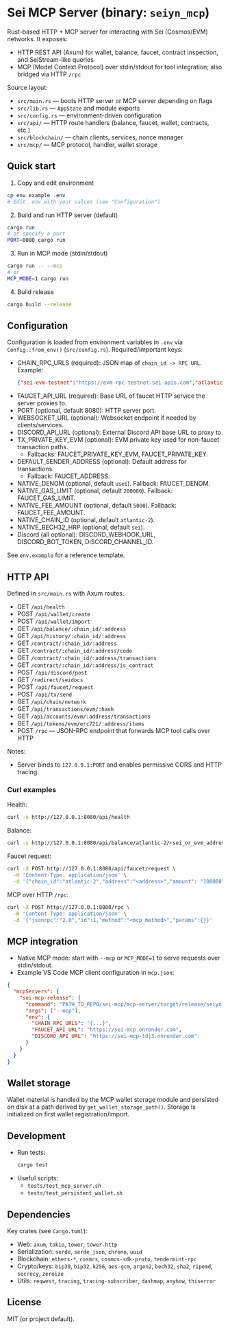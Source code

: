 # Sei MCP Server (binary: `seiyn_mcp`)

Rust-based HTTP + MCP server for interacting with Sei (Cosmos/EVM) networks. It exposes:

- HTTP REST API (Axum) for wallet, balance, faucet, contract inspection, and SeiStream-like queries
- MCP (Model Context Protocol) over stdin/stdout for tool integration; also bridged via HTTP `/rpc`

Source layout:
- `src/main.rs` — boots HTTP server or MCP server depending on flags
- `src/lib.rs` — `AppState` and module exports
- `src/config.rs` — environment-driven configuration
- `src/api/` — HTTP route handlers (balance, faucet, wallet, contracts, etc.)
- `src/blockchain/` — chain clients, services, nonce manager
- `src/mcp/` — MCP protocol, handler, wallet storage

## Quick start

1) Copy and edit environment

```bash
cp env.example .env
# Edit .env with your values (see "Configuration")
```

2) Build and run HTTP server (default)

```bash
cargo run
# or specify a port
PORT=8080 cargo run
```

3) Run in MCP mode (stdin/stdout)

```bash
cargo run -- --mcp
# or
MCP_MODE=1 cargo run
```

4) Build release

```bash
cargo build --release
```

## Configuration

Configuration is loaded from environment variables in `.env` via `Config::from_env()` (`src/config.rs`). Required/important keys:

- CHAIN_RPC_URLS (required): JSON map of `chain_id -> RPC URL`.
  Example:
  ```json
  {"sei-evm-testnet":"https://evm-rpc-testnet.sei-apis.com","atlantic-2":"https://rpc-testnet.sei-apis.com","sei-evm-mainnet":"https://evm-rpc.sei-apis.com","pacific-1":"https://sei-rpc.polkachu.com"}
  ```
- FAUCET_API_URL (required): Base URL of faucet HTTP service the server proxies to.
- PORT (optional, default 8080): HTTP server port.
- WEBSOCKET_URL (optional): Websocket endpoint if needed by clients/services.
- DISCORD_API_URL (optional): External Discord API base URL to proxy to.
- TX_PRIVATE_KEY_EVM (optional): EVM private key used for non-faucet transaction paths.
  - Fallbacks: FAUCET_PRIVATE_KEY_EVM, FAUCET_PRIVATE_KEY.
- DEFAULT_SENDER_ADDRESS (optional): Default address for transactions.
  - Fallback: FAUCET_ADDRESS.
- NATIVE_DENOM (optional, default `usei`). Fallback: FAUCET_DENOM.
- NATIVE_GAS_LIMIT (optional, default `200000`). Fallback: FAUCET_GAS_LIMIT.
- NATIVE_FEE_AMOUNT (optional, default `5000`). Fallback: FAUCET_FEE_AMOUNT.
- NATIVE_CHAIN_ID (optional, default `atlantic-2`).
- NATIVE_BECH32_HRP (optional, default `sei`).
- Discord (all optional): DISCORD_WEBHOOK_URL, DISCORD_BOT_TOKEN, DISCORD_CHANNEL_ID.

See `env.example` for a reference template.

## HTTP API

Defined in `src/main.rs` with Axum routes.

- GET `/api/health`
- POST `/api/wallet/create`
- POST `/api/wallet/import`
- GET `/api/balance/:chain_id/:address`
- GET `/api/history/:chain_id/:address`
- GET `/contract/:chain_id/:address`
- GET `/contract/:chain_id/:address/code`
- GET `/contract/:chain_id/:address/transactions`
- GET `/contract/:chain_id/:address/is_contract`
- POST `/api/discord/post`
- GET `/redirect/seidocs`
- POST `/api/faucet/request`
- POST `/api/tx/send`
- GET `/api/chain/network`
- GET `/api/transactions/evm/:hash`
- GET `/api/accounts/evm/:address/transactions`
- GET `/api/tokens/evm/erc721/:address/items`
- POST `/rpc` — JSON-RPC endpoint that forwards MCP tool calls over HTTP

Notes:
- Server binds to `127.0.0.1:PORT` and enables permissive CORS and HTTP tracing.

### Curl examples

Health:
```bash
curl -s http://127.0.0.1:8080/api/health
```

Balance:
```bash
curl -s http://127.0.0.1:8080/api/balance/atlantic-2/<sei_or_evm_address>
```

Faucet request:
```bash
curl -X POST http://127.0.0.1:8080/api/faucet/request \
  -H 'Content-Type: application/json' \
  -d '{"chain_id":"atlantic-2","address":"<address>","amount": "100000"}'
```

MCP over HTTP `/rpc`:
```bash
curl -X POST http://127.0.0.1:8080/rpc \
  -H 'Content-Type: application/json' \
  -d '{"jsonrpc":"2.0","id":1,"method":"<mcp_method>","params":{}}'
```

## MCP integration

- Native MCP mode: start with `--mcp` or `MCP_MODE=1` to serve requests over stdin/stdout.
- Example VS Code MCP client configuration in `mcp.json`:

```json
{
  "mcpServers": {
    "sei-mcp-release": {
      "command": "PATH_TO_REPO/sei-mcp/mcp-server/target/release/seiyn_mcp",
      "args": ["--mcp"],
      "env": {
        "CHAIN_RPC_URLS": "{...}",
        "FAUCET_API_URL": "https://sei-mcp.onrender.com",
        "DISCORD_API_URL": "https://sei-mcp-tdj3.onrender.com"
      }
    }
  }
}
```

## Wallet storage

Wallet material is handled by the MCP wallet storage module and persisted on disk at a path derived by `get_wallet_storage_path()`. Storage is initialized on first wallet registration/import.

## Development

- Run tests:
  ```bash
  cargo test
  ```
- Useful scripts:
  - `tests/test_mcp_server.sh`
  - `tests/test_persistent_wallet.sh`

## Dependencies

Key crates (see `Cargo.toml`):
- Web: `axum`, `tokio`, `tower`, `tower-http`
- Serialization: `serde`, `serde_json`, `chrono`, `uuid`
- Blockchain: `ethers-*`, `cosmrs`, `cosmos-sdk-proto`, `tendermint-rpc`
- Crypto/keys: `bip39`, `bip32`, `k256`, `aes-gcm`, `argon2`, `bech32`, `sha2`, `ripemd`, `secrecy`, `zeroize`
- Utils: `reqwest`, `tracing`, `tracing-subscriber`, `dashmap`, `anyhow`, `thiserror`

## License

MIT (or project default).
